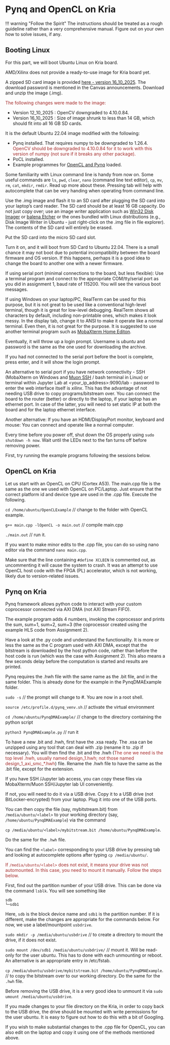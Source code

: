# Pynq and OpenCL on Kria

!!! warning "Follow the Spirit"
    The instructions should be treated as a rough guideline rather than a very comprehensive manual. Figure out on your own how to solve issues, if any.

## Booting Linux

For this part, we will boot Ubuntu Linux on Kria board. 

AMD/Xilinx does not provide a ready-to-use image for Kria board yet.

A zipped SD card image is provided [here - version 16_10_2025](https://www.dropbox.com/scl/fi/th7kynsmgxojzxmkh0fav/Ubuntu_Pynq_Kria_CEG5203_16_10_2025.img.zip?rlkey=q3ioj6el6vzrxj9gzw1d70p9x&st=pr2fa0ml&dl=0). The download password is mentioned in the Canvas announcements. Download and unzip the image (.img).

<span style="color: brown;"> The following changes were made to the image: </span>

* Version 12_10_2025 : OpenCV downgraded to 4.10.0.84. 
* Version 16_10_2025 : Size of image shrunk to less than 14 GB, which should fit into all 16 GB SD cards.

It is the default Ubuntu 22.04 image modified with the following:

* Pynq installed. That requires numpy to be downgraded to 1.26.4. <span style="color: brown;">OpenCV should be downgraded to 4.10.0.84 for it to work with this version of numpy (not sure if it breaks any other package).</span>
* PoCL installed.
* Example programmes for [OpenCL and Pynq](https://github.com/NUS-CEG5203/assignments/tree/main/docs/Assignment_3/code_templates) loaded.

Some familiarity with Linux command line is handy from now on. Some useful commands are
`ls`, `pwd`, `clear`, `nano` (command line text editor), `cp`, `mv`, `rm`, `cat`, `mkdir`, `rmdir`. Read up more about these. Pressing tab will help with autocomplete that can be very handing when operating from command line.

Use the .img image and flash it to an SD card after plugging the SD card into your laptop’s card reader. The SD card should be at least 16 GB capacity. Do not just copy over; use an image writer application such as [Win32 Disk Imager](https://win32diskimager.org/) or [balena Etcher](https://etcher.balena.io/) or the ones bundled with Linux distributions (e.g., Disk Image Writer in Ubuntu - just right-click on the .img file in file explorer). The contents of the SD card will entirely be erased.

Put the SD card into the micro SD card slot.

Turn it on, and it will boot from SD Card to Ubuntu 22.04. There is a small chance it may not boot due to potential incompatibility between the board firmware and OS version. If this happens, perhaps it is a good idea to change the board to another one with a newer firmware.

If using serial port (minimal connections to the board, but less flexible):
Use a terminal program and connect to the appropriate COM/tty/serial port as you did in assignment 1, baud rate of 115200. You will see the various boot messages.

If using Windows on your laptop/PC, RealTerm can be used for this purpose, but it is not great to be used like a conventional high-level terminal, though it is great for low-level debugging. RealTerm shows all characters by default, including non-printable ones, which makes it look messy. In the display tab, change it to ANSI to make it operate like a normal terminal. Even then, it is not great for the purpose. It is suggested to use another terminal program such as [MobaXterm Home Editon](https://mobaxterm.mobatek.net/download.html).

Eventually, it will throw up a login prompt. Username is _ubuntu_ and password is the same as the one used for downloading the archive.

If you had not connected to the serial port before the boot is complete, press enter, and it will show the login prompt. 

An alternative to serial port if you have network connectivity - SSH (MobaXterm on Windows and [Muon SSH](https://github.com/devlinx9/muon-ssh) / bash terminal in Linux) or terminal within Jupyter Lab at <your_ip_address\>:9090/lab - password to enter the web interface itself is _xilinx_. This has the advantage of not needing USB drive to copy programs/bitstream over. You can connect the board to the router (better) or directly to the laptop, if your laptop has an ethernet port. In case of the latter, you will need to set static IP at both the board and for the laptop ethernet interface.

Another alternative: If you have an HDMI/DisplayPort monitor, keyboard and mouse: You can connect and operate like a normal computer.

Every time before you power off, shut down the OS properly using `sudo shutdown -h now`. Wait until the LEDs next to the fan turns off before removing power.

First, try running the example programs following the sessions below.

## OpenCL on Kria

Let us start with an OpenCL on CPU (Cortex A53). The main.cpp file is the same as the one we used with OpenCL on PC/Laptop. Just ensure that the correct platform id and device type are used in the .cpp file. Execute the following.

`cd /home/ubuntu/OpenCLExample` // change to the folder with OpenCL example.

`g++ main.cpp -lOpenCL -o main.out` // compile main.cpp

`./main.out` // run it.

If you want to make minor edits to the .cpp file, you can do so using nano editor via the command `nano main.cpp`.

Make sure that the line containing `#define XCLBIN` is commented out, as uncommenting it will cause the system to crash. It was an attempt to use OpenCL host code with the FPGA (PL) accelerator, which is not working, likely due to version-related issues.

## Pynq on Kria

Pynq framework allows python code to interact with your custom coprocessor connected via AXI DMA (not AXI Stream FIFO).

The example program adds 4 numbers, invoking the coprocessor and prints the sum, sum+1, sum+2, sum+3 (the coprocessor created using the example HLS code from Assignment 2).  

Have a look at the .py code and understand the functionality. It is more or less the same as the C program used with AXI DMA, except that the bitstream is downloaded by the host python code, rather than before the host code is run (which was the case with Assignment 2). This also means a few seconds delay before the computation is started and results are printed.

Pynq requires the .hwh file with the same name as the .bit file, and in the same folder. This is already done for the example in the PynqDMAExample folder.

`sudo -s` // the prompt will change to #. You are now in a root shell.

`source /etc/profile.d/pynq_venv.sh` // activate the virtual environment

`cd /home/ubuntu/PynqDMAExample/` // change to the directory containing the python script

`python3 PynqDMAExample.py` // run it

To have a new .bit and .hwh, first have the .xsa ready. The .xsa can be unzipped using any tool that can deal with .zip (rename it to .zip if necessary). You will then find the .bit and the .hwh (<span style="color: brown;">The one we need is the top level .hwh, usually named design_1.hwh; not those named design_1_axi_smc_*.hwh</span>) file. Rename the .hwh file to have the same as the .bit file, except for the extension.

If you have SSH /Jupyter lab access, you can copy these files via MobaXterm/Muon SSH/Jupyter lab UI conveniently.

If not, you will need to do it via a USB drive. Copy it to a USB drive (not BitLocker-encrypted) from your laptop. Plug it into one of the USB ports.

You can then copy the file (say, mybitstream.bit) from `/media/ubuntu/<label>` to your working directory (say, `/home/ubuntu/PynqDMAExample`) via the command

`cp /media/ubuntu/<label>/mybitstream.bit /home/ubuntu/PynqDMAExample`.

Do the same for the `.hwh` file.

You can find the `<label>` corresponding to your USB drive by pressing tab and looking at autocomplete options after typing `cp /media/ubuntu/`.

<span style="color: brown;">If `/media/ubuntu/<label>` does not exist, it means your drive was not automounted. In this case, you need to mount it manually. Follow the steps below.</span>

First, find out the partition number of your USB drive. This can be done via the command `lsblk`. You will see something like

`sdb`<br>
`└─sdb1`

Here, `sdb` is the block device name and `sdb1` is the partition number. If it is different, make the changes are appropriate for the commands below. For now, we use a label/mountpoint `usbdrive`.

`sudo mkdir -p /media/ubuntu/usbdrive`  // to create a directory to mount the drive, if it does not exist.

`sudo mount /dev/sdb1 /media/ubuntu/usbdrive/`  // mount it. Will be read-only for the user ubuntu. This has to done with each unmounting or reboot. An alternative is an appropriate entry in /etc/fstab.

`cp /media/ubuntu/usbdrive/mybitstream.bit /home/ubuntu/PynqDMAExample`. // to copy the bitstream over to our working directory. Do the same for the `.hwh` file.

Before removing the USB drive, it is a very good idea to unmount it via `sudo umount /media/ubuntu/usbdrive`.

If you made changes to your file directory on the Kria, in order to copy back to the USB drive, the drive should be mounted with write permissions for the user ubuntu. It is easy to figure out how to do this with a bit of Googling.

If you wish to make substantial changes to the .cpp file for OpenCL, you can also edit on the laptop and copy it using one of the methods mentioned above.
